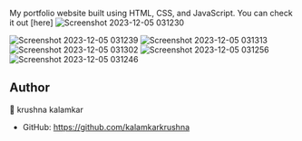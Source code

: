 

My portfolio website built using HTML, CSS, and JavaScript. You can check it out [here]
![Screenshot 2023-12-05 031230](https://github.com/kalamkarkrushna/my-Portfolio/assets/124547330/bca8f430-a4c2-4569-8548-3d2f5fc33e15)



![Screenshot 2023-12-05 031239](https://github.com/kalamkarkrushna/my-Portfolio/assets/124547330/2035384c-d14e-469c-8caa-9446f2c6d370)
![Screenshot 2023-12-05 031313](https://github.com/kalamkarkrushna/my-Portfolio/assets/124547330/637695e1-6774-48fa-9fe2-573daa5c2851)
![Screenshot 2023-12-05 031302](https://github.com/kalamkarkrushna/my-Portfolio/assets/124547330/a45d43aa-e09f-45f5-bf9c-6fa2f29ac00b)
![Screenshot 2023-12-05 031256](https://github.com/kalamkarkrushna/my-Portfolio/assets/124547330/f3e1bbfe-7c94-44a1-a450-8d92be8276d5)
![Screenshot 2023-12-05 031246](https://github.com/kalamkarkrushna/my-Portfolio/assets/124547330/cb168c10-dc88-4ee6-9aff-6532d1338b02)


## Author

👤 krushna kalamkar

* GitHub: https://github.com/kalamkarkrushna
